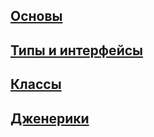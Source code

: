 ## [Основы](/ts/01_base)

## [Типы и интерфейсы](/ts/02_types)

## [Классы](/ts/03_oop)

## [Дженерики](/ts/04_jeneric)
